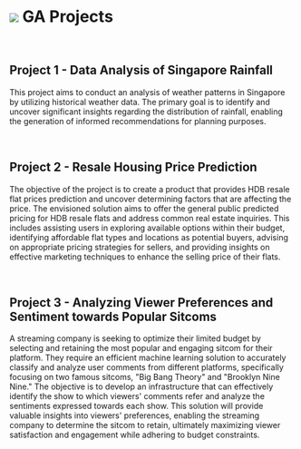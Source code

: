 # ![](https://ga-dash.s3.amazonaws.com/production/assets/logo-9f88ae6c9c3871690e33280fcf557f33.png) GA Projects

<br>

## Project 1 - 	Data Analysis of Singapore Rainfall
This project aims to conduct an analysis of weather patterns in Singapore by utilizing historical weather data. The primary goal is to identify and uncover significant insights regarding the distribution of rainfall, enabling the generation of informed recommendations for planning purposes.

<br>

## Project 2 - Resale Housing Price Prediction
The objective of the project is to create a product that provides HDB resale flat prices prediction and uncover determining factors that are affecting the price. The envisioned solution aims to offer the general public predicted pricing for HDB resale flats and address common real estate inquiries. This includes assisting users in exploring available options within their budget, identifying affordable flat types and locations as potential buyers, advising on appropriate pricing strategies for sellers, and providing insights on effective marketing techniques to enhance the selling price of their flats.

<br>

## Project 3 - Analyzing Viewer Preferences and Sentiment towards Popular Sitcoms
A streaming company is seeking to optimize their limited budget by selecting and retaining the most popular and engaging sitcom for their platform. They require an efficient machine learning solution to accurately classify and analyze user comments from different platforms, specifically focusing on two famous sitcoms, "Big Bang Theory" and "Brooklyn Nine Nine." The objective is to develop an infrastructure that can effectively identify the show to which viewers' comments refer and analyze the sentiments expressed towards each show. This solution will provide valuable insights into viewers' preferences, enabling the streaming company to determine the sitcom to retain, ultimately maximizing viewer satisfaction and engagement while adhering to budget constraints.

